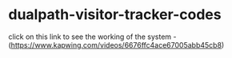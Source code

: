 # dualpath-visitor-tracker-codes
 click on this link to see the working  of the system -(https://www.kapwing.com/videos/6676ffc4ace67005abb45cb8)
